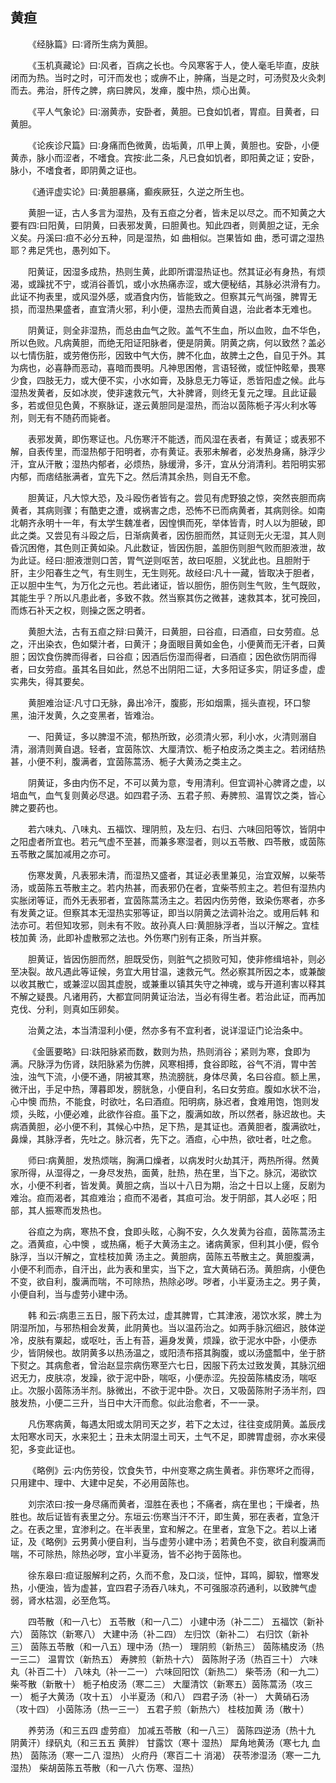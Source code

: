 ## 黄疸


&emsp;&emsp;《经脉篇》曰∶肾所生病为黄胆。

&emsp;&emsp;《玉机真藏论》曰∶风者，百病之长也。今风寒客于人，使人毫毛毕直，皮肤闭而为热。当时之时，可汗而发也；或痹不止，肿痛，当是之时，可汤熨及火灸刺而去。弗治，肝传之脾，病曰脾风，发瘅，腹中热，烦心出黄。

&emsp;&emsp;《平人气象论》曰∶溺黄赤，安卧者，黄胆。已食如饥者，胃疸。目黄者，曰黄胆。

&emsp;&emsp;《论疾诊尺篇》曰∶身痛而色微黄，齿垢黄，爪甲上黄，黄胆也。安卧，小便黄赤，脉小而涩者，不嗜食。宾按∶此二条，凡已食如饥者，即阳黄之证；安卧，脉小，不嗜食者，即阴黄之证也。

&emsp;&emsp;《通评虚实论》曰∶黄胆暴痛，癫疾厥狂，久逆之所生也。

&emsp;&emsp;黄胆一证，古人多言为湿热，及有五疸之分者，皆未足以尽之。而不知黄之大要有四∶曰阳黄，曰阴黄，曰表邪发黄，曰胆黄也。知此四者，则黄胆之证，无余义矣。丹溪曰∶疸不必分五种，同是湿热，如 曲相似。岂果皆如 曲，悉可谓之湿热耶？弗足凭也，愚列如下。

&emsp;&emsp;阳黄证，因湿多成热，热则生黄，此即所谓湿热证也。然其证必有身热，有烦渴，或躁扰不宁，或消谷善饥，或小水热痛赤涩，或大便秘结，其脉必洪滑有力。此证不拘表里，或风湿外感，或酒食内伤，皆能致之。但察其元气尚强，脾胃无损，而湿热果盛者，直宜清火邪，利小便，湿热去而黄自退，治此者本无难也。

&emsp;&emsp;阴黄证，则全非湿热，而总由血气之败。盖气不生血，所以血败，血不华色，所以色败。凡病黄胆，而绝无阳证阳脉者，便是阴黄。阴黄之病，何以致然？盖必以七情伤脏，或劳倦伤形，因致中气大伤，脾不化血，故脾土之色，自见于外。其为病也，必喜静而恶动，喜暗而畏明。凡神思困倦，言语轻微，或怔忡眩晕，畏寒少食，四肢无力，或大便不实，小水如膏，及脉息无力等证，悉皆阳虚之候。此与湿热发黄者，反如冰炭，使非速救元气，大补脾肾，则终无复元之理。且此证最多，若或但见色黄，不察脉证，遂云黄胆同是湿热，而治以茵陈栀子泻火利水等剂，则无有不随药而毙者。

&emsp;&emsp;表邪发黄，即伤寒证也。凡伤寒汗不能透，而风湿在表者，有黄证；或表邪不解，自表传里，而湿热郁于阳明者，亦有黄证。表邪未解者，必发热身痛，脉浮少汗，宜从汗散；湿热内郁者，必烦热，脉缓滑，多汗，宜从分消清利。若阳明实邪内郁，而痞结胀满者，宜先下之。然后清其余热，则自无不愈。

&emsp;&emsp;胆黄证，凡大惊大恐，及斗殴伤者皆有之。尝见有虎野狼之惊，突然丧胆而病黄者，其病则骤；有酷吏之遭，或祸害之虑，恐怖不已而病黄者，其病则徐。如南北朝齐永明十一年，有太学生魏准者，因惶惧而死，举体皆青，时人以为胆破，即此之类。又尝见有斗殴之后，日渐病黄者，因伤胆而然，其证则无火无湿，其人则昏沉困倦，其色则正黄如染。凡此数证，皆因伤胆，盖胆伤则胆气败而胆液泄，故为此证。经曰∶胆液泄则口苦，胃气逆则呕苦，故曰呕胆，义犹此也。且胆附于肝，主少阳春生之气，有生则生，无生则死。故经曰∶凡十一藏，皆取决于胆者，正以胆中生气，为万化之元也。若此诸证，皆以胆伤，胆伤则生气败，生气既败，其能生乎？所以凡患此者，多致不救。然当察其伤之微甚，速救其本，犹可挽回，而炼石补天之权，则操之医之明者。

&emsp;&emsp;黄胆大法，古有五疸之辩∶曰黄汗，曰黄胆，曰谷疸，曰酒疸，曰女劳疸。总之，汗出染衣，色如檗汁者，曰黄汗；身面眼目黄如金色，小便黄而无汗者，曰黄胆；因饮食伤脾而得者，曰谷疸；因酒后伤湿而得者，曰酒疸；因色欲伤阴而得者，曰女劳疸。虽其名目如此，然总不出阴阳二证，大多阳证多实，阴证多虚，虚实弗失，得其要矣。

&emsp;&emsp;黄胆难治证∶凡寸口无脉，鼻出冷汗，腹膨，形如烟熏，摇头直视，环口黎黑，油汗发黄，久之变黑者，皆难治。

&emsp;&emsp;一、阳黄证，多以脾湿不流，郁热所致，必须清火邪，利小水，火清则溺自清，溺清则黄自退。轻者，宜茵陈饮、大厘清饮、栀子柏皮汤之类主之。若闭结热甚，小便不利，腹满者，宜茵陈蒿汤、栀子大黄汤之类主之。

&emsp;&emsp;阴黄证，多由内伤不足，不可以黄为意，专用清利。但宜调补心脾肾之虚，以培血气，血气复则黄必尽退。如四君子汤、五君子煎、寿脾煎、温胃饮之类，皆心脾之要药也。

&emsp;&emsp;若六味丸、八味丸、五福饮、理阴煎，及左归、右归、六味回阳等饮，皆阴中之阳虚者所宜也。若元气虚不至甚，而兼多寒湿者，则以五苓散、四苓散，或茵陈五苓散之属加减用之亦可。

&emsp;&emsp;伤寒发黄，凡表邪未清，而湿热又盛者，其证必表里兼见，治宜双解，以柴苓汤，或茵陈五苓散主之。若内热甚，而表邪仍在者，宜柴苓煎主之。若但有湿热内实胀闭等证，而外无表邪者，宜茵陈蒿汤主之。若因内伤劳倦，致染伤寒者，亦多有发黄之证。但察其本无湿热实邪等证，即当以阴黄之法调补治之。或用后韩 和法亦可。若但知攻邪，则未有不败。故孙真人曰∶黄胆脉浮者，当以汗解之。宜桂枝加黄 汤，此即补虚散邪之法也。外伤寒门别有正条，所当并察。

&emsp;&emsp;胆黄证，皆因伤胆而然，胆既受伤，则脏气之损败可知，使非修缉培补，则必至决裂。故凡遇此等证候，务宜大用甘温，速救元气。然必察其所因之本，或兼酸以收其散亡，或兼涩以固其虚脱，或兼重以镇其失守之神魂，或与开道利害以释其不解之疑畏。凡诸用药，大都宜同阴黄证治法，当必有得生者。若治此证，而再加克伐、分利，则真如压卵矣。

&emsp;&emsp;治黄之法，本当清湿利小便，然亦多有不宜利者，说详湿证门论治条中。

&emsp;&emsp;《金匮要略》曰∶趺阳脉紧而数，数则为热，热则消谷；紧则为寒，食即为满。尺脉浮为伤肾，趺阳脉紧为伤脾，风寒相搏，食谷即眩，谷气不消，胃中苦浊，浊气下流，小便不通，阴被其寒，热流膀胱，身体尽黄，名曰谷疸。额上黑，微汗出，手足中热，薄暮即发，膀胱急，小便自利，名曰女劳疸。腹如水状不治，心中懊 而热，不能食，时欲吐，名曰酒疸。阳明病，脉迟者，食难用饱，饱则发烦，头眩，小便必难，此欲作谷疸。虽下之，腹满如故，所以然者，脉迟故也。夫病酒黄胆，必小便不利，其候心中热，足下热，是其证也。酒黄胆者，腹满欲吐，鼻燥，其脉浮者，先吐之。脉沉者，先下之。酒疸，心中热，欲吐者，吐之愈。

&emsp;&emsp;师曰∶病黄胆，发热烦喘，胸满口燥者，以病发时火劫其汗，两热所得。然黄家所得，从湿得之，一身尽发热，面黄，肚热，热在里，当下之。脉沉，渴欲饮水，小便不利者，皆发黄。黄胆之病，当以十八日为期，治之十日以上瘥，反剧为难治。疸而渴者，其疸难治；疸而不渴者，其疸可治。发于阴部，其人必呕；阳部，其人振寒而发热也。

&emsp;&emsp;谷疸之为病，寒热不食，食即头眩，心胸不安，久久发黄为谷疸，茵陈蒿汤主之。酒黄疸，心中懊 ，或热痛，栀子大黄汤主之。诸病黄家，但利其小便，假令脉浮，当以汗解之，宜桂枝加黄 汤主之。黄胆病，茵陈五苓散主之。黄胆腹满，小便不利而赤，自汗出，此为表和里实，当下之，宜大黄硝石汤。黄胆病，小便色不变，欲自利，腹满而喘，不可除热，热除必哕。哕者，小半夏汤主之。男子黄，小便自利，当与虚劳小建中汤。

&emsp;&emsp;韩 和云∶病患三五日，服下药太过，虚其脾胃，亡其津液，渴饮水浆，脾土为阴湿所加，与邪热相会发黄，此阴黄也。当以温药治之。如两手脉沉细迟，肢体逆冷，皮肤有粟起，或呕吐，舌上有苔，遍身发黄，烦躁，欲于泥水中卧，小便赤少，皆阴候也。故阴黄多以热汤温之，或阳渍布搭其胸腹，或以汤盛瓢中，坐于脐下熨之。其病愈者，曾治赵显宗病伤寒至六七日，因服下药太过致发黄，其脉沉细迟无力，皮肤凉，发躁，欲于泥中卧，喘呕，小便赤涩。先投茵陈橘皮汤，喘呕止。次服小茵陈汤半剂。脉微出，不欲于泥中卧。次日，又吸茵陈附子汤半剂，四肢发热，小便二三升，当日中大汗而愈。似此治愈者，不一一录。

&emsp;&emsp;凡伤寒病黄，每遇太阳或太阴司天之岁，若下之太过，往往变成阴黄。盖辰戌太阳寒水司天，水来犯土；丑未太阴湿土司天，土气不足，即脾胃虚弱，亦水来侵犯，多变此证也。

&emsp;&emsp;《略例》云∶内伤劳役，饮食失节，中州变寒之病生黄者。非伤寒坏之而得，只用建中、理中、大建中足矣，不必用茵陈也。

&emsp;&emsp;刘宗浓曰∶按一身尽痛而黄者，湿胜在表也；不痛者，病在里也；干燥者，热胜也。故后证皆有表里之分。东垣云∶伤寒当汗不汗，即生黄，邪在表者，宜急汗之。在表之里，宜渗利之。在半表里，宜和解之。在里者，宜急下之。若以上诸证，及《略例》云男黄小便自利，当与虚劳小建中汤；若黄色不变，欲自利腹满而喘，不可除热，除热必哕，宜小半夏汤，皆不必拘于茵陈也。

&emsp;&emsp;徐东皋曰∶疸证服解利之药，久而不愈，及口淡，怔忡，耳鸣，脚软，憎寒发热，小便浊，皆为虚甚，宜四君子汤吞八味丸，不可强服凉药通利，以致脾气虚弱，肾水枯涸，必至危笃。

&emsp;&emsp;四苓散（和一八七） 五苓散（和一八二） 小建中汤（补二二） 五福饮（新补六） 茵陈饮（新寒八） 大建中汤（补二四） 左归饮（新补二） 右归饮（新补三） 茵陈五苓散（和一八五）理中汤（热一） 理阴煎（新热三） 茵陈橘皮汤（热一三二） 温胃饮（新热五） 寿脾煎（新热十六） 茵陈附子汤（热百三十） 六味丸（补百二十） 八味丸（补一二一） 六味回阳饮（新热二） 柴苓汤（和一九二） 柴芩散（新散十） 栀子柏皮汤（寒二三） 大厘清饮（新寒五）茵陈蒿汤（攻三一） 栀子大黄汤（攻十五） 小半夏汤（和八） 四君子汤（补一） 大黄硝石汤（攻十四） 小茵陈汤（热一三一） 五君子煎（新热六） 桂枝加黄 汤（散十）

&emsp;&emsp;养劳汤（和三五四 虚劳疸） 加减五苓散（和一八三） 茵陈四逆汤（热十九 阴黄汗）绿矾丸（和三五五 黄胖） 甘露饮（寒十 湿热） 犀角地黄汤（寒七九 血热） 茵陈汤（寒一二八 湿热） 火府丹（寒百二十 消渴） 茯苓渗湿汤（寒一二九 湿热） 柴胡茵陈五苓散（和一八六 伤寒、湿热）


